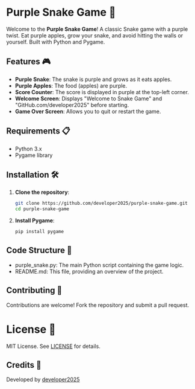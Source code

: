 # Purple Snake Game 🐍

Welcome to the **Purple Snake Game**! A classic Snake game with a purple twist. Eat purple apples, grow your snake, and avoid hitting the walls or yourself. Built with Python and Pygame.

## Features 🎮
- **Purple Snake**: The snake is purple and grows as it eats apples.
- **Purple Apples**: The food (apples) are purple.
- **Score Counter**: The score is displayed in purple at the top-left corner.
- **Welcome Screen**: Displays "Welcome to Snake Game" and "GitHub.com/developer2025" before starting.
- **Game Over Screen**: Allows you to quit or restart the game.

## Requirements 📋
- Python 3.x
- Pygame library

## Installation 🛠️
1. **Clone the repository**:
   ```bash
   git clone https://github.com/developer2025/purple-snake-game.git
   cd purple-snake-game
2. **Install Pygame**:
   ```bash
   pip install pygame

## Code Structure 🧩
- purple_snake.py: The main Python script containing the game logic.
- README.md: This file, providing an overview of the project.

## Contributing 🤝
Contributions are welcome! Fork the repository and submit a pull request.

# License 📜
MIT License. See [LICENSE](https://mit-license.org/) for details.

## Credits 🙏
Developed by [developer2025](https://github.com/developer2025)

